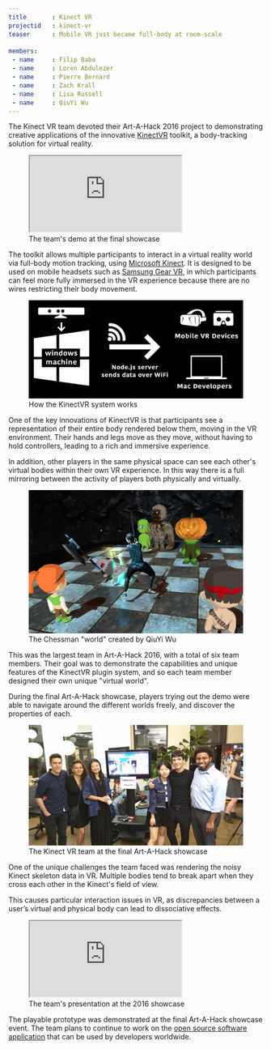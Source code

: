 ```yaml
---
title       : Kinect VR
projectid   : kinect-vr
teaser      : Mobile VR just became full-body at room-scale

members:
 - name     : Filip Baba
 - name     : Loren Abdulezer
 - name     : Pierre Bernard
 - name     : Zach Krall
 - name     : Lisa Russell
 - name     : QiuYi Wu
---
```


The Kinect VR team devoted their Art-A-Hack 2016 project to demonstrating creative applications of the innovative [KinectVR](http://kinectvr.com/) toolkit, a body-tracking solution for virtual reality.

<figure class="video ratio-54 with-caption">
	<iframe src="https://www.youtube.com/embed/ct65nqCPYmA"></iframe>
	<figcaption>The team's demo at the final showcase</figcaption>
</figure>

The toolkit allows multiple participants to interact in a virtual reality world via full-body motion tracking, using [Microsoft Kinect](https://developer.microsoft.com/en-us/windows/kinect). It is designed to be used on mobile headsets such as [Samsung Gear VR](http://www.samsung.com/us/explore/gear-vr/), in which participants can feel more fully immersed in the VR experience because there are no wires restricting their body movement.

<figure>
	<img src="/images/projects/2016/kinect-vr/explanation.png" alt="How the KinectVR system works" />
	<figcaption>How the KinectVR system works</figcaption>
</figure>

One of the key innovations of KinectVR is that participants see a representation of their entire body rendered below them, moving in the VR environment. Their hands and legs move as they move, without having to hold controllers, leading to a rich and immersive experience.

In addition, other players in the same physical space can see each other's virtual bodies within their own VR experience. In this way there is a full mirroring between the activity of players both physically and virtually.

<figure>
	<img src="/images/projects/2016/kinect-vr/chessman-world.jpg" alt="The Chessman 'world' created by QiuYi Wu" />
	<figcaption>The Chessman "world" created by QiuYi Wu</figcaption>
</figure>

This was the largest team in Art-A-Hack 2016, with a total of six team members. Their goal was to demonstrate the capabilities and unique features of the KinectVR plugin system, and so each team member designed their own unique "virtual world".

During the final Art-A-Hack showcase, players trying out the demo were able to navigate around the different worlds freely, and discover the properties of each.

<figure>
	<img src="/images/projects/2016/kinect-vr/team.jpg" alt="The Kinect VR team at the final Art-A-Hack showcase" />
	<figcaption>The Kinect VR team at the final Art-A-Hack showcase</figcaption>
</figure>

One of the unique challenges the team faced was rendering the noisy Kinect skeleton data in VR. Multiple bodies tend to break apart when they cross each other in the Kinect's field of view.

This causes particular interaction issues in VR, as discrepancies between a user’s virtual and physical body can lead to dissociative effects.

<figure class="video ratio-55 with-caption">
	<iframe src="https://www.youtube.com/embed/d9bJ6RL-7Tk" allowfullscreen></iframe>
	<figcaption>The team's presentation at the 2016 showcase</figcaption>
</figure>

The playable prototype was demonstrated at the final Art-A-Hack showcase event. The team plans to continue to work on the [open source software application](http://kinectvr.com/) that can be used by developers worldwide.